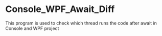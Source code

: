 # Console_WPF_Await_Diff
This program is used to check which thread runs the code after await in Console and WPF project
